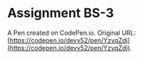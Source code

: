 # Assignment BS-3

A Pen created on CodePen.io. Original URL: [https://codepen.io/devy52/pen/YzvqZdj](https://codepen.io/devy52/pen/YzvqZdj).

